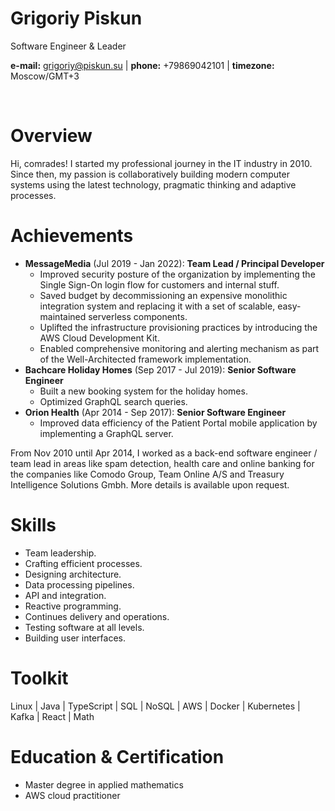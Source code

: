 # Grigoriy Piskun

Software Engineer & Leader

**e-mail:** grigoriy@piskun.su | **phone:** +79869042101 | **timezone:** Moscow/GMT+3

<br/>

# Overview

Hi, comrades! I started my professional journey in the IT industry in 2010. Since then, my passion is collaboratively building modern computer systems using the latest technology, pragmatic thinking and adaptive processes.

# Achievements

- **MessageMedia** (Jul 2019 - Jan 2022): **Team Lead / Principal Developer**
  - Improved security posture of the organization by implementing the Single Sign-On login flow for customers and internal stuff.
  - Saved budget by decommissioning an expensive monolithic integration system and replacing it with a set of scalable, easy-maintained serverless components.
  - Uplifted the infrastructure provisioning practices by introducing the AWS Cloud Development Kit.
  - Enabled comprehensive monitoring and alerting mechanism as part of the Well-Architected framework implementation.
- **Bachcare Holiday Homes** (Sep 2017 - Jul 2019): **Senior Software Engineer**
  - Built a new booking system for the holiday homes.
  - Optimized GraphQL search queries.
- **Orion Health** (Apr 2014 - Sep 2017): **Senior Software Engineer**
  - Improved data efficiency of the Patient Portal mobile application by implementing a GraphQL server.

From Nov 2010 until Apr 2014, I worked as a back-end software engineer / team lead in areas like spam detection, health care and online banking for the companies like Comodo Group, Team Online A/S and Treasury Intelligence Solutions Gmbh. More details is available upon request.

# Skills

- Team leadership.
- Crafting efficient processes.
- Designing architecture.
- Data processing pipelines.
- API and integration.
- Reactive programming.
- Continues delivery and operations.
- Testing software at all levels.
- Building user interfaces.

# Toolkit

Linux | Java | TypeScript | SQL | NoSQL | AWS | Docker | Kubernetes | Kafka | React | Math

# Education & Certification

- Master degree in applied mathematics
- AWS cloud practitioner